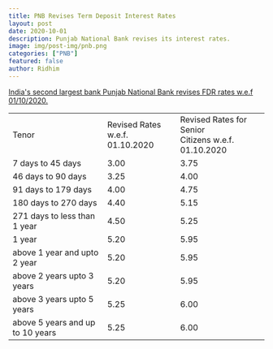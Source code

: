 ```yaml
---
title: PNB Revises Term Deposit Interest Rates
layout: post
date: 2020-10-01
description: Punjab National Bank revises its interest rates.
image: img/post-img/pnb.png
categories: ["PNB"]
featured: false
author: Ridhim
---
```



    

<u>India's second largest bank Punjab National Bank revises FDR rates w.e.f 01/10/2020.</u>

<div>
<table class="flat-table">
<tbody>
<tr>
<td colspan="2">Tenor</td>
<td colspan="2">Revised Rates w.e.f. <br/>01.10.2020</td>
<td colspan="2">Revised Rates for Senior <br/>Citizens w.e.f. 01.10.2020</td>
</tr>
<tr>
<td colspan="2">7 days to 45 days</td>
<td colspan="2">3.00</td>
<td colspan="2">3.75</td>
</tr>
<tr>
<td colspan="2">46 days to 90 days</td>
<td colspan="2">3.25</td>
<td colspan="2">4.00</td>
</tr>
<tr>
<td colspan="2">91 days to 179 days</td>
<td colspan="2">4.00</td>
<td colspan="2">4.75</td>
</tr>
<tr>
<td colspan="2">180 days to 270 days</td>
<td colspan="2">4.40</td>
<td colspan="2">5.15</td>
</tr>
<tr>
<td colspan="2">271 days to less than 1 year</td>
<td colspan="2">4.50</td>
<td colspan="2">5.25</td>
</tr>
<tr>
<td colspan="2">1 year</td>
<td colspan="2">5.20</td>
<td colspan="2">5.95</td>
</tr>
<tr>
<td colspan="2">above 1 year and upto 2 year</td>
<td colspan="2">5.20</td>
<td colspan="2">5.95</td>
</tr>
<tr>
<td colspan="2">above 2 years upto 3 years</td>
<td colspan="2">5.20</td>
<td colspan="2">5.95</td>
</tr>
<tr>
<td colspan="2">above 3 years upto 5 years</td>
<td colspan="2">5.25</td>
<td colspan="2">6.00</td>
</tr>
<tr>
<td colspan="2">above 5 years and up to 10 years</td>
<td colspan="2">5.25</td>
<td colspan="2">6.00</td>
</tr>
</tbody>
</table>
 </div>
 
 
